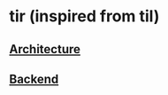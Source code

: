 # tir (inspired from til)

## [Architecture](architecture/README.md)   
## [Backend](backend/README.md)  

